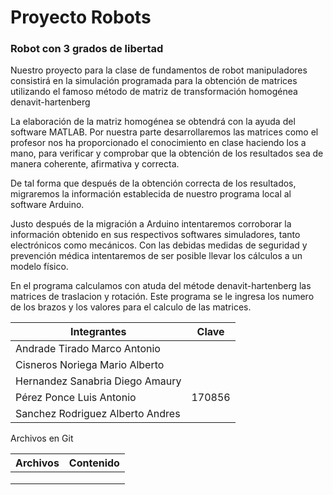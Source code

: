 # Proyecto Robots


### Robot con 3 grados de libertad

Nuestro proyecto para la clase de fundamentos de robot manipuladores consistirá en la simulación 
programada para la obtención de matrices utilizando el famoso método de matriz de transformación 
homogénea denavit-hartenberg

La elaboración de la matriz homogénea se obtendrá con la ayuda del software MATLAB. Por nuestra 
parte desarrollaremos las matrices como el profesor nos ha proporcionado el conocimiento en clase 
haciendo los a mano, para verificar y comprobar que la obtención de los resultados sea de manera 
coherente, afirmativa y correcta.

De tal forma que después de la obtención correcta de los resultados, migraremos la información 
establecida de nuestro programa local al software Arduino. 

Justo después de la migración a Arduino intentaremos corroborar la información obtenido en sus 
respectivos softwares simuladores, tanto electrónicos como mecánicos. Con las debidas medidas de 
seguridad y prevención médica intentaremos de ser posible llevar los cálculos a un modelo físico.

En el programa calculamos con atuda del métode denavit-hartenberg las matrices de traslacion y 
rotación. Este programa se le ingresa los numero de los brazos y los valores para el calculo de las 
matrices.

| Integrantes | Clave |
| --- | --- |
| Andrade Tirado Marco Antonio |  |
| Cisneros Noriega Mario Alberto |  |
| Hernandez Sanabria Diego Amaury |  |
| Pérez Ponce Luis Antonio | 170856 |
| Sanchez Rodriguez Alberto Andres |  |

Archivos en Git

| Archivos | Contenido |
| --- | --- |
|||
|||
|||

